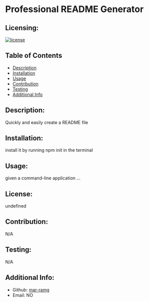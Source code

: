 # Professional README Generator

  ## Licensing:
  [![license](https://img.shields.io/badge/license-undefined-blue)](https://shields.io)

  ## Table of Contents 
  - [Description](#description)
  - [Installation](#installation)
  - [Usage](#usage)
  - [Contribution](#contribution)
  - [Testing](#testing)
  - [Additional Info](#additional-info)

  ## Description:
  Quickly and easily create a README file

  ## Installation:
  install it by running npm init in the terminal

  ## Usage:
  given a command-line application ...

  ## License:
  undefined

  ## Contribution:
  N/A

  ## Testing:
  N/A

  ## Additional Info:
  - Github: [mar-ramg](https://github.com/mar-ramg)
  - Email: NO